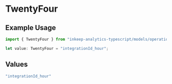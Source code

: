 # TwentyFour

## Example Usage

```typescript
import { TwentyFour } from "inkeep-analytics-typescript/models/operations";

let value: TwentyFour = "integrationId_hour";
```

## Values

```typescript
"integrationId_hour"
```